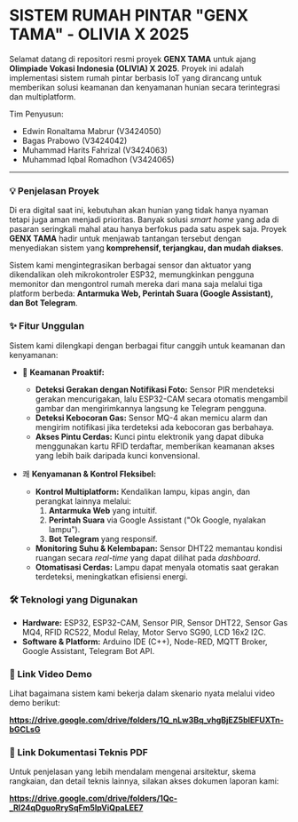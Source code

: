 # SISTEM RUMAH PINTAR "GENX TAMA" - OLIVIA X 2025

Selamat datang di repositori resmi proyek **GENX TAMA** untuk ajang **Olimpiade Vokasi Indonesia (OLIVIA) X 2025**. Proyek ini adalah implementasi sistem rumah pintar berbasis IoT yang dirancang untuk memberikan solusi keamanan dan kenyamanan hunian secara terintegrasi dan multiplatform.

Tim Penyusun:
* Edwin Ronaltama Mabrur (V3424050)
* Bagas Prabowo (V3424042)
* Muhammad Harits Fahrizal (V3424063)
* Muhammad Iqbal Romadhon (V3424065)

---

### 💡 Penjelasan Proyek

Di era digital saat ini, kebutuhan akan hunian yang tidak hanya nyaman tetapi juga aman menjadi prioritas. Banyak solusi *smart home* yang ada di pasaran seringkali mahal atau hanya berfokus pada satu aspek saja. Proyek **GENX TAMA** hadir untuk menjawab tantangan tersebut dengan menyediakan sistem yang **komprehensif, terjangkau, dan mudah diakses**.

Sistem kami mengintegrasikan berbagai sensor dan aktuator yang dikendalikan oleh mikrokontroler ESP32, memungkinkan pengguna memonitor dan mengontrol rumah mereka dari mana saja melalui tiga platform berbeda: **Antarmuka Web, Perintah Suara (Google Assistant), dan Bot Telegram**.



### ✨ Fitur Unggulan

Sistem kami dilengkapi dengan berbagai fitur canggih untuk keamanan dan kenyamanan:

* 🚨 **Keamanan Proaktif:**
    * **Deteksi Gerakan dengan Notifikasi Foto:** Sensor PIR mendeteksi gerakan mencurigakan, lalu ESP32-CAM secara otomatis mengambil gambar dan mengirimkannya langsung ke Telegram pengguna.
    * **Deteksi Kebocoran Gas:** Sensor MQ-4 akan memicu alarm dan mengirim notifikasi jika terdeteksi ada kebocoran gas berbahaya.
    * **Akses Pintu Cerdas:** Kunci pintu elektronik yang dapat dibuka menggunakan kartu RFID terdaftar, memberikan keamanan akses yang lebih baik daripada kunci konvensional.

* 쾌 **Kenyamanan & Kontrol Fleksibel:**
    * **Kontrol Multiplatform:** Kendalikan lampu, kipas angin, dan perangkat lainnya melalui:
        1.  **Antarmuka Web** yang intuitif.
        2.  **Perintah Suara** via Google Assistant ("Ok Google, nyalakan lampu").
        3.  **Bot Telegram** yang responsif.
    * **Monitoring Suhu & Kelembapan:** Sensor DHT22 memantau kondisi ruangan secara *real-time* yang dapat dilihat pada *dashboard*.
    * **Otomatisasi Cerdas:** Lampu dapat menyala otomatis saat gerakan terdeteksi, meningkatkan efisiensi energi.



### 🛠️ Teknologi yang Digunakan

* **Hardware:** ESP32, ESP32-CAM, Sensor PIR, Sensor DHT22, Sensor Gas MQ4, RFID RC522, Modul Relay, Motor Servo SG90, LCD 16x2 I2C.
* **Software & Platform:** Arduino IDE (C++), Node-RED, MQTT Broker, Google Assistant, Telegram Bot API.



### 🎥 Link Video Demo

Lihat bagaimana sistem kami bekerja dalam skenario nyata melalui video demo berikut:

**https://drive.google.com/drive/folders/1Q_nLw3Bq_vhgBjEZ5blEFUXTn-bGCLsG**



### 📄 Link Dokumentasi Teknis PDF

Untuk penjelasan yang lebih mendalam mengenai arsitektur, skema rangkaian, dan detail teknis lainnya, silakan akses dokumen laporan kami:

**https://drive.google.com/drive/folders/1Qc-_Rl24qDguoRrySqFm5lpViQpaLEE7**


